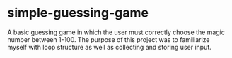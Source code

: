 # simple-guessing-game
A basic guessing game in which the user must correctly choose the magic number between 1-100. 
The purpose of this project was to familiarize myself with loop structure as well as collecting and storing user input.
